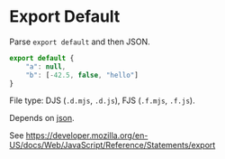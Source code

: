 # Export Default

Parse `export default` and then JSON.

```js
export default {
    "a": null,
    "b": [-42.5, false, "hello"]
}
```

File type: DJS (`.d.mjs`, `.d.js`), FJS (`.f.mjs`, `.f.js`).

Depends on [json](json.md).

See https://developer.mozilla.org/en-US/docs/Web/JavaScript/Reference/Statements/export
